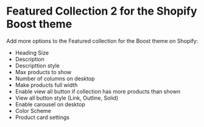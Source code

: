 # Featured Collection 2 for the Shopify Boost theme
Add more options to the Featured collection for the Boost theme on Shopify:

- Heading Size
- Description
- Descripttion style
- Max products to show
- Number of columns on desktop
- Make products full width
- Enable view all button if collection has more products than shown
- View all button style (Link, Outline, Solid)
- Enable carousel on desktop
- Color Scheme
- Product card settings
